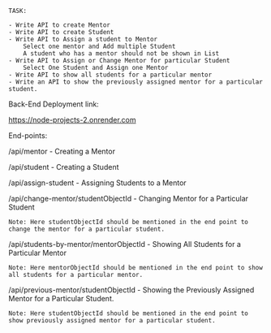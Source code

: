     TASK: 

    - Write API to create Mentor
    - Write API to create Student
    - Write API to Assign a student to Mentor
        Select one mentor and Add multiple Student 
        A student who has a mentor should not be shown in List
    - Write API to Assign or Change Mentor for particular Student
        Select One Student and Assign one Mentor
    - Write API to show all students for a particular mentor
    - Write an API to show the previously assigned mentor for a particular student.

Back-End Deployment link:

https://node-projects-2.onrender.com

End-points:

/api/mentor - Creating a Mentor

/api/student - Creating a Student

/api/assign-student - Assigning Students to a Mentor

/api/change-mentor/studentObjectId - Changing Mentor for a Particular Student

    Note: Here studentObjectId should be mentioned in the end point to change the mentor for a particular student.

/api/students-by-mentor/mentorObjectId - Showing All Students for a Particular Mentor

    Note: Here mentorObjectId should be mentioned in the end point to show all students for a particular mentor.

/api/previous-mentor/studentObjectId - Showing the Previously Assigned Mentor for a Particular Student.

    Note: Here studentObjectId should be mentioned in the end point to show previously assigned mentor for a particular student.
